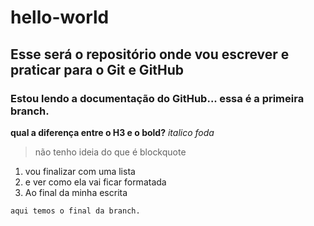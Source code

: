 # hello-world
## Esse será o repositório onde vou escrever e praticar para o Git e GitHub

### Estou lendo a documentação do GitHub... essa é a primeira branch.
**qual a diferença entre o H3 e o bold?**
*italico foda*
> não tenho ideia do que é blockquote

1. vou finalizar com uma lista
2. e ver como ela vai ficar formatada
3. Ao final da minha escrita

`aqui temos o final da branch.`
